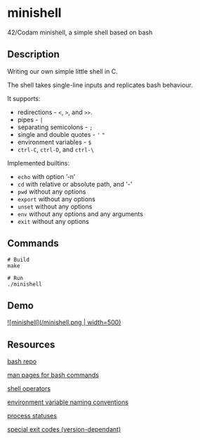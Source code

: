 # minishell
42/Codam minishell, a simple shell based on bash
## Description
Writing our own simple little shell in C.

The shell takes single-line inputs and replicates bash behaviour.

It supports:
* redirections - ```<```, ```>```, and ```>>```.
* pipes - ```|```
* separating semicolons - ```;```
* single and double quotes - ```'``` ```"```
* environment variables - ```$```
* ```ctrl-C```, ```ctrl-D```, and ```ctrl-\```

Implemented builtins:
* ```echo``` with option ’-n’
* ```cd``` with relative or absolute path, and '-'
* ```pwd``` without any options
* ```export``` without any options
* ```unset``` without any options
* ```env``` without any options and any arguments
* ```exit``` without any options

## Commands
```
# Build
make

# Run
./minishell
```
## Demo
[![minishell](/minishell.png | width=500)](https://github.com/MichelleJiam/minishell)

## Resources
[bash repo](https://github.com/bminor/bash)

[man pages for bash commands](https://man7.org/linux/man-pages/dir_all_by_section.html)

[shell operators](https://unix.stackexchange.com/questions/159513/what-are-the-shells-control-and-redirection-operators)

[environment variable naming conventions](https://pubs.opengroup.org/onlinepubs/9699919799/basedefs/V1_chap08.html)

[process statuses](https://www.gnu.org/software/libc/manual/html_node/Process-Completion-Status.html)

[special exit codes (version-dependant)](https://tldp.org/LDP/abs/html/exitcodes.html#EXITCODESREF)
